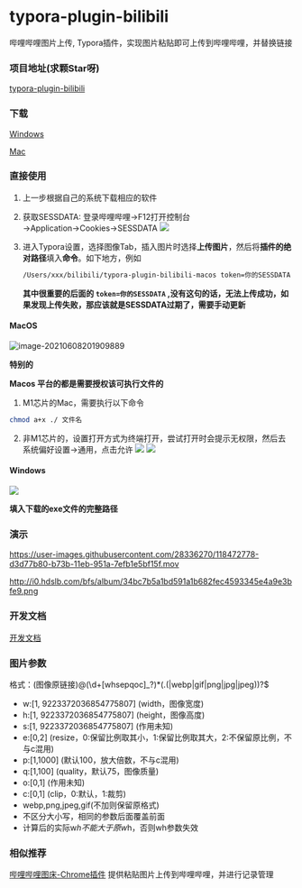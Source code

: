 # typora-plugin-bilibili
哔哩哔哩图片上传, Typora插件，实现图片粘贴即可上传到哔哩哔哩，并替换链接

### 项目地址(求颗Star呀)
[typora-plugin-bilibili](https://github.com/xlzy520/typora-plugin-bilibili)


### 下载
[Windows](https://jiali0126.oss-cn-shenzhen.aliyuncs.com/typora-plugin-bilibili-win.exe.zip)


[Mac](https://jiali0126.oss-cn-shenzhen.aliyuncs.com/typora-plugin-bilibili-macos.zip)



### 直接使用

1. 上一步根据自己的系统下载相应的软件
2. 获取SESSDATA: 登录哔哩哔哩→F12打开控制台→Application→Cookies→SESSDATA
   ![](https://i0.hdslb.com/bfs/album/fe1a58c25c42743d5f1e186639218ee75a133df2.png)

4. 进入Typora设置，选择图像Tab，插入图片时选择**上传图片**，然后将**插件的绝对路径**填入**命令**。如下地方，例如

   ```bash
   /Users/xxx/bilibili/typora-plugin-bilibili-macos token=你的SESSDATA
   ```
   **其中很重要的后面的 `token=你的SESSDATA` ,没有这句的话，无法上传成功，如果发现上传失败，那应该就是SESSDATA过期了，需要手动更新**


#### MacOS
![image-20210608201909889](https://i0.hdslb.com/bfs/album/0f8ad346424ccd2c035c83449e716f0bbf4971b4.png)

**特别的**

**Macos 平台的都是需要授权该可执行文件的**
1. M1芯片的Mac，需要执行以下命令
```bash
chmod a+x ./ 文件名
```
2. 非M1芯片的，设置打开方式为终端打开，尝试打开时会提示无权限，然后去系统偏好设置->通用，点击允许
![](https://i0.hdslb.com/bfs/album/1b86699505befa32f7d87d8024df0c0f2d84ecb9.png)
![](https://i0.hdslb.com/bfs/album/b0eb89a08e4fd3e6ca8063dd71ce6fc2467e69dc.png)

#### Windows
![](https://i0.hdslb.com/bfs/album/3990cc67983fa55b28cf3536c40f7febaf0dfb43.png)

**填入下载的exe文件的完整路径**

### 演示

https://user-images.githubusercontent.com/28336270/118472778-d3d77b80-b73b-11eb-951a-7efb1e5bf15f.mov

http://i0.hdslb.com/bfs/album/34bc7b5a1bd591a1b682fec4593345e4a9e3bfe9.png

### 开发文档
[开发文档](./dev.md)


### 图片参数

格式：(图像原链接)@(\d+[whsepqoc]_?)*(\.(|webp|gif|png|jpg|jpeg))?$
- w:[1, 9223372036854775807] (width，图像宽度)
- h:[1, 9223372036854775807] (height，图像高度)
- s:[1, 9223372036854775807] (作用未知)
- e:[0,2] (resize，0:保留比例取其小，1:保留比例取其大，2:不保留原比例，不与c混用)
- p:[1,1000] (默认100，放大倍数，不与c混用)
- q:[1,100] (quality，默认75，图像质量)
- o:[0,1] (作用未知)
- c:[0,1] (clip，0:默认，1:裁剪)
- webp,png,jpeg,gif(不加则保留原格式)
- 不区分大小写，相同的参数后面覆盖前面
- 计算后的实际w*h不能大于原w*h，否则wh参数失效


### 相似推荐
[哔哩哔哩图床-Chrome插件](https://github.com/xlzy520/bilibili-img-uploader) 提供粘贴图片上传到哔哩哔哩，并进行记录管理
